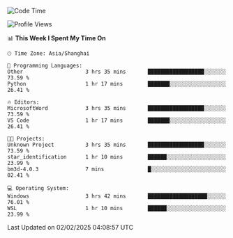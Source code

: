 <!--START_SECTION:waka-->
![Code Time](http://img.shields.io/badge/Code%20Time-2%2C232%20hrs%2058%20mins-blue)

![Profile Views](http://img.shields.io/badge/Profile%20Views-4-blue)

📊 **This Week I Spent My Time On** 

```text
🕑︎ Time Zone: Asia/Shanghai

💬 Programming Languages: 
Other                    3 hrs 35 mins       ██████████████████░░░░░░░   73.59 % 
Python                   1 hr 17 mins        ███████░░░░░░░░░░░░░░░░░░   26.41 % 

🔥 Editors: 
MicrosoftWord            3 hrs 35 mins       ██████████████████░░░░░░░   73.59 % 
VS Code                  1 hr 17 mins        ███████░░░░░░░░░░░░░░░░░░   26.41 % 

🐱‍💻 Projects: 
Unknown Project          3 hrs 35 mins       ██████████████████░░░░░░░   73.59 % 
star_identification      1 hr 10 mins        ██████░░░░░░░░░░░░░░░░░░░   23.99 % 
bm3d-4.0.3               7 mins              █░░░░░░░░░░░░░░░░░░░░░░░░   02.41 % 

💻 Operating System: 
Windows                  3 hrs 42 mins       ███████████████████░░░░░░   76.01 % 
WSL                      1 hr 10 mins        ██████░░░░░░░░░░░░░░░░░░░   23.99 % 
```


 Last Updated on 02/02/2025 04:08:57 UTC
<!--END_SECTION:waka-->